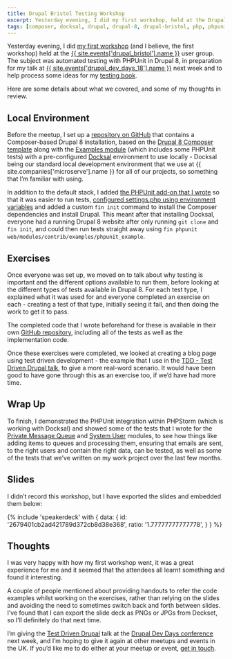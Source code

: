 ```yaml
---
title: Drupal Bristol Testing Workshop
excerpt: Yesterday evening, I did my first workshop, held at the Drupal Bristol user group.
tags: [composer, docksal, drupal, drupal-8, drupal-bristol, php, phpunit, testing]
---
```

Yesterday evening, I did [my first workshop][16] (and I believe, the first workshop) held at the [{{ site.events['drupal_bristol'].name }}][14] user group. The subject was automated testing with PHPUnit in Drupal 8, in preparation for my talk at [{{ site.events['drupal_dev_days_18'].name }}][12] next week and to help process some ideas for my [testing book][15].

Here are some details about what we covered, and some of my thoughts in review.

## Local Environment

Before the meetup, I set up a [repository on GitHub][0] that contains a Composer-based Drupal 8 installation, based on the [Drupal 8 Composer template][4] along with the [Examples module][5] (which includes some PHPUnit tests) with a pre-configured [Docksal][2] environment to use locally - Docksal being our standard local development environment that we use at {{ site.companies['microserve'].name }} for all of our projects, so something that I’m familiar with using.

In addition to the default stack, I added [the PHPUnit add-on that I wrote][6] so that it was easier to run tests, [configured settings.php using environment variables][7] and added a custom `fin init` command to install the Composer dependencies and install Drupal. This meant after that installing Docksal, everyone had a running Drupal 8 website after only running `git clone` and `fin init`, and could then run tests straight away using `fin phpunit web/modules/contrib/examples/phpunit_example`.

## Exercises

Once everyone was set up, we moved on to talk about why testing is important and the different options available to run them, before looking at the different types of tests available in Drupal 8. For each test type, I explained what it was used for and everyone completed an exercise on each - creating a test of that type, initially seeing it fail, and then doing the work to get it to pass.

The completed code that I wrote beforehand for these is available in their own [GitHub repository][8], including all of the tests as well as the implementation code.

Once these exercises were completed, we looked at creating a blog page using test driven development - the example that I use in the [TDD - Test Driven Drupal talk][9], to give a more real-word scenario. It would have been good to have gone through this as an exercise too, if we’d have had more time.

## Wrap Up

To finish, I demonstrated the PHPUnit integration within PHPStorm (which is working with Docksal) and showed some of the tests that I wrote for the [Private Message Queue][10] and [System User][11] modules, to see how things like adding items to queues and processing them, ensuring that emails are sent, to the right users and contain the right data, can be tested, as well as some of the tests that we’ve written on my work project over the last few months.

## Slides

I didn’t record this workshop, but I have exported the slides and embedded them below:

{% include 'speakerdeck' with {
    data: {
        id: '2679401cb2ad421789d372cb8d38e368',
        ratio: '1.77777777777778',
    }
} %}

## Thoughts

I was very happy with how my first workshop went, it was a great experience for me and it seemed that the attendees all learnt something and found it interesting.

A couple of people mentioned about providing handouts to refer the code examples whilst working on the exercises, rather than relying on the slides and avoiding the need to sometimes switch back and forth between slides. I’ve found that I can export the slide deck as PNGs or JPGs from Deckset, so I’ll definitely do that next time.

I’m giving the [Test Driven Drupal][9] talk at the [Drupal Dev Days conference][12] next week, and I’m hoping to give it again at other meetups and events in the UK. If you’d like me to do either at your meetup or event, [get in touch][13].

[0]: https://github.com/opdavies/drupal-testing-workshop
[1]: https://github.com/drupal-composer/drupal-project
[2]: https://docksal.io
[3]: {{site.companies['microserve'].url}}
[4]: https://github.com/drupal-composer/drupal-project
[5]: https://www.drupal.org/project/examples
[6]: /blog/creating-a-custom-phpunit-command-for-docksal
[7]: /blog/using-environment-variables-settings-docksal
[8]: https://github.com/opdavies/drupal-testing-workshop-exercises
[9]: /talks/tdd-test-driven-drupal
[10]: https://www.drupal.org/project/private_message_queue
[11]: https://www.drupal.org/project/system_user
[12]: {{site.events.drupal_dev_days_18.url}}
[13]: /contact
[14]: {{site.events.drupal_bristol.url}}
[15]: /test-driven-drupal
[16]: https://groups.drupal.org/node/520891
